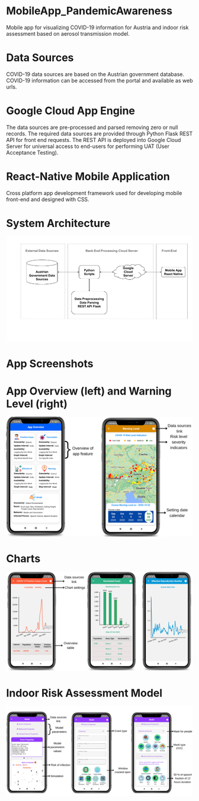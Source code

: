 # MobileApp_PandemicAwareness
Mobile app for visualizing COVID-19 information for Austria and indoor risk assessment based on aerosol transmission model.

# Data Sources
COVID-19 data sources are based on the Austrian government database. COVID-19 information can be accessed from the portal and available as web urls.

# Google Cloud App Engine
The data sources are pre-processed and parsed removing zero or null records. The required data sources are provided through Python Flask REST API for front end requests. The REST API is deployed into Google Cloud Server for universal access to end-users for performing UAT (User Acceptance Testing).

# React-Native Mobile Application
Cross platform app development framework used for developing mobile front-end and designed with CSS.
# System Architecture
![Architecture](./image/systemArchOverviewDiagram-Thesis.png)

# App Screenshots
# App Overview (left) and Warning Level (right)
![AppOverviewWarning](./image/overview&warningLevel.png)
# Charts
![Charts](./image/allCharts.png)
# Indoor Risk Assessment Model
![Architecture](./image/model.png)
